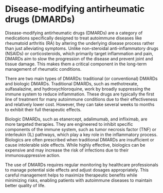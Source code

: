 <!--
source: GPT-4o
abbr: DMARD
tags: antirheumatics
-->

# Disease-modifying antirheumatic drugs (DMARDs)

Disease-modifying antirheumatic drugs (DMARDs) are a category of medications specifically designed to treat autoimmune diseases like rheumatoid arthritis (RA) by altering the underlying disease process rather than just alleviating symptoms. Unlike non-steroidal anti-inflammatory drugs (NSAIDs) or corticosteroids, which primarily target inflammation and pain, DMARDs aim to slow the progression of the disease and prevent joint and tissue damage. This makes them a critical component in the long-term management of rheumatic conditions.

There are two main types of DMARDs: traditional (or conventional) DMARDs and biologic DMARDs. Traditional DMARDs, such as methotrexate, sulfasalazine, and hydroxychloroquine, work by broadly suppressing the immune system to reduce inflammation. These drugs are typically the first line of treatment for many autoimmune conditions due to their effectiveness and relatively lower cost. However, they can take several weeks to months to exhibit their full therapeutic effects.

Biologic DMARDs, such as etanercept, adalimumab, and infliximab, are more targeted therapies. They are engineered to inhibit specific components of the immune system, such as tumor necrosis factor (TNF) or interleukin (IL) pathways, which play a key role in the inflammatory process. Biologics are often prescribed when traditional DMARDs are insufficient or cause intolerable side effects. While highly effective, biologics can be expensive and may increase the risk of infections due to their immunosuppressive action.

The use of DMARDs requires regular monitoring by healthcare professionals to manage potential side effects and adjust dosages appropriately. This careful management helps to maximize therapeutic benefits while minimizing risks, enabling patients with autoimmune diseases to maintain better quality of life.
